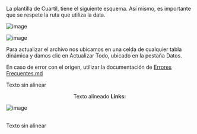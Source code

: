 La plantilla de Cuartil, tiene el siguiente esquema. Así mismo, es importante que se respete la ruta que utiliza la data.

<p align="center">
  
![image](https://github.com/ipalominog/indra/assets/143540301/05a4b042-15a9-4db7-802c-d60747312b9a)
</p>

![image](https://github.com/ipalominog/indra/assets/143540301/05a4b042-15a9-4db7-802c-d60747312b9a)

Para actualizar el archivo nos ubicamos en una celda de cualquier tabla dinámica y damos clic en Actualizar Todo, ubicado en la pestaña Datos.

En caso de error con el origen, utilizar la documentación de [Errores Frecuentes.md](https://github.com/ipalominog/indra/blob/main/Errores%20Frecuentes.md)

Texto sin alinear

<p align="center">
Texto alineado
  <b>Links:</b><br>
  
  ![image](https://github.com/ipalominog/indra/assets/143540301/05a4b042-15a9-4db7-802c-d60747312b9a)
  <br><br>
  <img srcset="[https://78.media.tumblr.com/a2b1c618a96bc1a7f85c0df0c2becbb8/tumblr_mrowch3MIn1sbav3bo1_500.gif](https://github.com/ipalominog/indra/assets/143540301/05a4b042-15a9-4db7-802c-d60747312b9a).jpg">
</p>

Texto sin alinear
